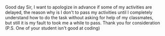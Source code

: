 Good day Sir, I want to apologize in advance if some of my activities are delayed, the reason why is I don't to pass my activities until I completely understand how to do the task without asking for help of my classmates, but still it is my fault to took me a while to pass. Thank you for consideration (P.S. One of your student isn't good at coding)
